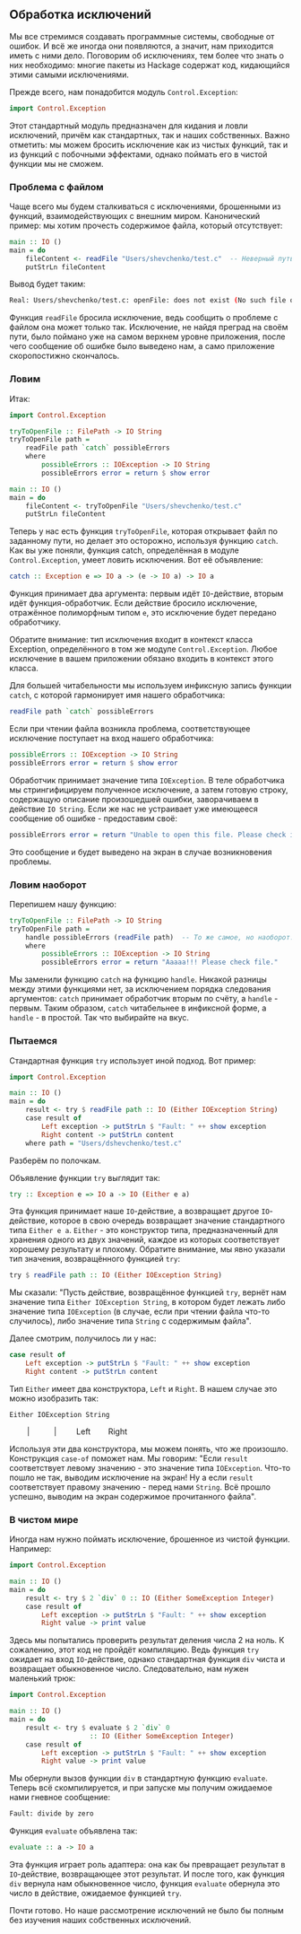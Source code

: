 Обработка исключений
--------------------

Мы все стремимся создавать программные системы, свободные от ошибок. И всё же иногда они появляются, а значит, нам приходится иметь с ними дело. Поговорим об исключениях, тем более что знать о них необходимо: многие пакеты из Hackage содержат код, кидающийся этими самыми исключениями.

Прежде всего, нам понадобится модуль `Control.Exception`:

```haskell
import Control.Exception
```

Этот стандартный модуль предназначен для кидания и ловли исключений, причём как стандартных, так и наших собственных. Важно отметить: мы можем бросить исключение как из чистых функций, так и из функций с побочными эффектами, однако поймать его в чистой функции мы не сможем.

### Проблема с файлом

Чаще всего мы будем сталкиваться с исключениями, брошенными из функций, взаимодействующих с внешним миром. Канонический пример: мы хотим прочесть содержимое файла, который отсутствует:

```haskell 
main :: IO ()
main = do
    fileContent <- readFile "Users/shevchenko/test.c"  -- Неверный путь...
    putStrLn fileContent
```

Вывод будет таким:

```bash
Real: Users/shevchenko/test.c: openFile: does not exist (No such file or directory)
```

Функция `readFile` бросила исключение, ведь сообщить о проблеме с файлом она может только так. Исключение, не найдя преград на своём пути, было поймано уже на самом верхнем уровне приложения, после чего сообщение об ошибке было выведено нам, а само приложение скоропостижно скончалось.

### Ловим

Итак:

```haskell
import Control.Exception 

tryToOpenFile :: FilePath -> IO String
tryToOpenFile path =
    readFile path `catch` possibleErrors
    where
        possibleErrors :: IOException -> IO String
        possibleErrors error = return $ show error

main :: IO ()
main = do
    fileContent <- tryToOpenFile "Users/shevchenko/test.c"
    putStrLn fileContent
```

Теперь у нас есть функция `tryToOpenFile`, которая открывает файл по заданному пути, но делает это осторожно, используя функцию `catch`. Как вы уже поняли, функция catch, определённая в модуле `Control.Exception`, умеет ловить исключения. Вот её объявление:

```haskell
catch :: Exception e => IO a -> (e -> IO a) -> IO a
```

Функция принимает два аргумента: первым идёт `IO`-действие, вторым идёт функция-обработчик. Если действие бросило исключение, отражённое полиморфным типом `e`, это исключение будет передано обработчику.

Обратите внимание: тип исключения входит в контекст класса Exception, определённого в том же модуле `Control.Exception`. Любое исключение в вашем приложении обязано входить в контекст этого класса.

Для большей читабельности мы используем инфиксную запись функции `catch`, с которой гармонирует имя нашего обработчика:

```haskell
readFile path `catch` possibleErrors
```

Если при чтении файла возникла проблема, соответствующее исключение поступает на вход нашего обработчика:

```haskell
possibleErrors :: IOException -> IO String
possibleErrors error = return $ show error
```

Обработчик принимает значение типа `IOException`. В теле обработчика мы стрингифицируем полученное исключение, а затем готовую строку, содержащую описание произошедшей ошибки, заворачиваем в действие `IO String`. Если же нас не устраивает уже имеющееся сообщение об ошибке - предоставим своё:

```haskell
possibleErrors error = return "Unable to open this file. Please check it."
```

Это сообщение и будет выведено на экран в случае возникновения проблемы.

### Ловим наоборот

Перепишем нашу функцию:

```haskell
tryToOpenFile :: FilePath -> IO String
tryToOpenFile path =
    handle possibleErrors (readFile path)  -- То же самое, но наоборот.
    where
        possibleErrors :: IOException -> IO String
        possibleErrors error = return "Aaaaa!!! Please check file."
```

Мы заменили функцию `catch` на функцию `handle`. Никакой разницы между этими функциями нет, за исключением порядка следования аргументов: `catch` принимает обработчик вторым по счёту, а `handle` - первым. Таким образом, `catch` читабельнее в инфиксной форме, а `handle` - в простой. Так что выбирайте на вкус.

### Пытаемся

Стандартная функция `try` использует иной подход. Вот пример:

```haskell
import Control.Exception

main :: IO ()
main = do
    result <- try $ readFile path :: IO (Either IOException String)
    case result of
        Left exception -> putStrLn $ "Fault: " ++ show exception
        Right content -> putStrLn content
    where path = "Users/dshevchenko/test.c"
```

Разберём по полочкам.

Объявление функции `try` выглядит так:

```haskell
try :: Exception e => IO a -> IO (Either e a)
```

Эта функция принимает наше `IO`-действие, а возвращает другое `IO`-действие, которое в свою очередь возвращает значение стандартного типа `Either e a`. `Either` - это конструктор типа, предназначенный для хранения одного из двух значений, каждое из которых соответствует хорошему результату и плохому. Обратите внимание, мы явно указали тип значения, возвращённого функцией `try`:

```haskell
try $ readFile path :: IO (Either IOException String)
```

Мы сказали: "Пусть действие, возвращённое функцией `try`, вернёт нам значение типа `Either IOException String`, в котором будет лежать либо значение типа `IOException` (в случае, если при чтении файла что-то случилось), либо значение типа `String` с содержимым файла".

Далее смотрим, получилось ли у нас:

```haskell
case result of
    Left exception -> putStrLn $ "Fault: " ++ show exception
    Right content -> putStrLn content
```

Тип `Either` имеет два конструктора, `Left` и `Right`. В нашем случае это можно изобразить так:

    Either IOException String
           |           |
           Left        Right

Используя эти два конструктора, мы можем понять, что же произошло. Конструкция `case-of` поможет нам. Мы говорим: "Если `result` соответствует левому значению - это значение типа `IOException`. Что-то пошло не так, выводим исключение на экран! Ну а если `result` соответствует правому значению - перед нами `String`. Всё прошло успешно, выводим на экран содержимое прочитанного файла".

### В чистом мире

Иногда нам нужно поймать исключение, брошенное из чистой функции. Например:

```haskell
import Control.Exception

main :: IO ()
main = do
    result <- try $ 2 `div` 0 :: IO (Either SomeException Integer)
    case result of
        Left exception -> putStrLn $ "Fault: " ++ show exception
        Right value -> print value
```

Здесь мы попытались проверить результат деления числа 2 на ноль. К сожалению, этот код не пройдёт компиляцию. Ведь функция `try` ожидает на вход `IO`-действие, однако стандартная функция `div` чиста и возвращает обыкновенное число. Следовательно, нам нужен маленький трюк:

```haskell
import Control.Exception

main :: IO ()
main = do
    result <- try $ evaluate $ 2 `div` 0
                    :: IO (Either SomeException Integer)
    case result of
        Left exception -> putStrLn $ "Fault: " ++ show exception
        Right value -> print value
```

Мы обернули вызов функции `div` в стандартную функцию `evaluate`. Теперь всё скомпилируется, и при запуске мы получим ожидаемое нами гневное сообщение:

```bash
Fault: divide by zero
```

Функция `evaluate` объявлена так:

```haskell
evaluate :: a -> IO a
```

Эта функция играет роль адаптера: она как бы превращает результат в `IO`-действие, возвращающее этот результат. И после того, как функция `div` вернула нам обыкновенное число, функция `evaluate` обернула это число в действие, ожидаемое функцией `try`.

Почти готово. Но наше рассмотрение исключений не было бы полным без изучения наших собственных исключений.
